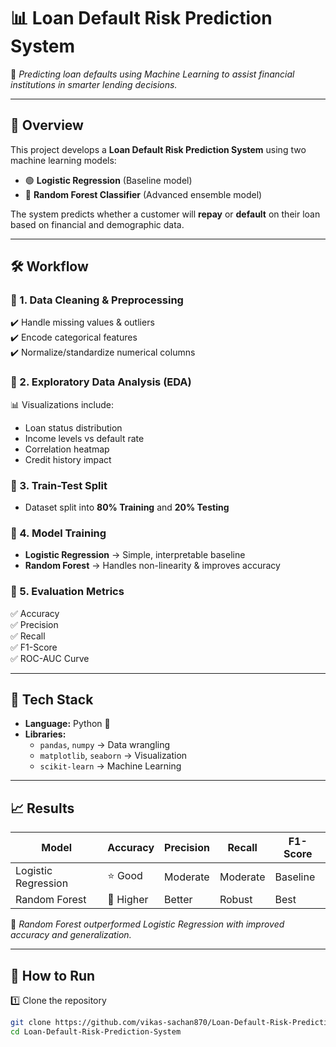# 📊 Loan Default Risk Prediction System  

🔮 *Predicting loan defaults using Machine Learning to assist financial institutions in smarter lending decisions.*  

---

## 🌟 Overview  
This project develops a **Loan Default Risk Prediction System** using two machine learning models:  
- 🟢 **Logistic Regression** (Baseline model)  
- 🌲 **Random Forest Classifier** (Advanced ensemble model)  

The system predicts whether a customer will **repay** or **default** on their loan based on financial and demographic data.  

---

## 🛠 Workflow  

### 🔹 1. Data Cleaning & Preprocessing  
✔️ Handle missing values & outliers  
✔️ Encode categorical features  
✔️ Normalize/standardize numerical columns  

### 🔹 2. Exploratory Data Analysis (EDA)  
📊 Visualizations include:  
- Loan status distribution  
- Income levels vs default rate  
- Correlation heatmap  
- Credit history impact  

### 🔹 3. Train-Test Split  
- Dataset split into **80% Training** and **20% Testing**  

### 🔹 4. Model Training  
- **Logistic Regression** → Simple, interpretable baseline  
- **Random Forest** → Handles non-linearity & improves accuracy  

### 🔹 5. Evaluation Metrics  
✅ Accuracy  
✅ Precision  
✅ Recall  
✅ F1-Score  
✅ ROC-AUC Curve  

---

## 🧰 Tech Stack  

- **Language:** Python 🐍  
- **Libraries:**  
  - `pandas`, `numpy` → Data wrangling  
  - `matplotlib`, `seaborn` → Visualization  
  - `scikit-learn` → Machine Learning  

---

## 📈 Results  

| Model                | Accuracy | Precision | Recall | F1-Score |
|-----------------------|----------|-----------|--------|----------|
| Logistic Regression   | ⭐ Good   | Moderate  | Moderate | Baseline |
| Random Forest         | 🌟 Higher | Better    | Robust | Best |  

📌 *Random Forest outperformed Logistic Regression with improved accuracy and generalization.*  

---

## 🚀 How to Run  

1️⃣ Clone the repository  
```bash
git clone https://github.com/vikas-sachan870/Loan-Default-Risk-Prediction-System.git
cd Loan-Default-Risk-Prediction-System
